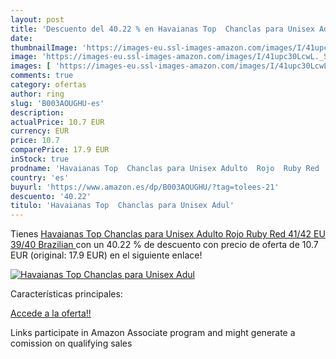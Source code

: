 ```yaml
---
layout: post
title: 'Descuento del 40.22 % en Havaianas Top  Chanclas para Unisex Adul'
date: 
thumbnailImage: 'https://images-eu.ssl-images-amazon.com/images/I/41upc30LcwL._SL200_.jpg'
image: 'https://images-eu.ssl-images-amazon.com/images/I/41upc30LcwL._SL200_.jpg'
images: [ 'https://images-eu.ssl-images-amazon.com/images/I/41upc30LcwL._SL200_.jpg' ]
comments: true
category: ofertas
author: ring
slug: 'B003AOUGHU-es'
description:
actualPrice: 10.7 EUR
currency: EUR
price: 10.7
comparePrice: 17.9 EUR
inStock: true
prodname: 'Havaianas Top  Chanclas para Unisex Adulto  Rojo  Ruby Red   41/42 EU  39/40 Brazilian '
country: 'es'
buyurl: 'https://www.amazon.es/dp/B003AOUGHU/?tag=tolees-21'
descuento: '40.22'
titulo: 'Havaianas Top  Chanclas para Unisex Adul'
---
```


Tienes [Havaianas Top  Chanclas para Unisex Adulto  Rojo  Ruby Red   41/42 EU  39/40 Brazilian ](https://www.amazon.es/dp/B003AOUGHU/?tag=tolees-21) con un 40.22 % de descuento con precio de oferta de 10.7 EUR (original: 17.9 EUR) en el siguiente enlace!

[![Havaianas Top  Chanclas para Unisex Adul](https://images-eu.ssl-images-amazon.com/images/I/41upc30LcwL._SL200_.jpg)](https://www.amazon.es/dp/B003AOUGHU/?tag=tolees-21)

Características principales:


[Accede a la oferta!!](https://www.amazon.es/dp/B003AOUGHU/?tag=tolees-21)

Links participate in Amazon Associate program and might generate a comission on qualifying sales


